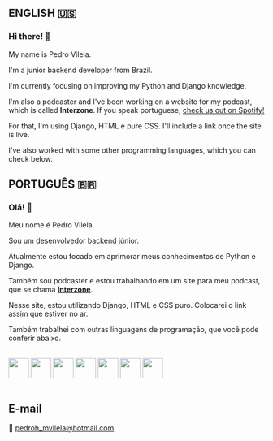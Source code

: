 ## ENGLISH 🇺🇸

### Hi there! 👋

My name is Pedro Vilela.

I'm a junior backend developer from Brazil.

I'm currently focusing on improving my Python and Django knowledge.

I'm also a podcaster and I've been working on a website for my podcast, which is called **Interzone**. If you speak portuguese, <a href="https://open.spotify.com/show/4BeFulmVxleaJYaXQmtl8P?si=e759e601db2b4605" target="_blank">check us out on Spotify!</a>

For that, I'm using Django, HTML e pure CSS. I'll include a link once the site is live.

I've also worked with some other programming languages, which you can check below.

## PORTUGUÊS 🇧🇷

### Olá! 👋

Meu nome é Pedro Vilela.

Sou um desenvolvedor backend júnior.

Atualmente estou focado em aprimorar meus conhecimentos de Python e Django.

Também sou podcaster e estou trabalhando em um site para meu podcast, que se chama <a href="https://open.spotify.com/show/4BeFulmVxleaJYaXQmtl8P?si=e759e601db2b4605" target="_blank">**Interzone**</a>.

Nesse site, estou utilizando Django, HTML e CSS puro. Colocarei o link assim que estiver no ar.

Também trabalhei com outras linguagens de programação, que você pode conferir abaixo.

<div style="display: inline_block"><br>
  <img align="center" height="40px" src="https://cdn.jsdelivr.net/gh/devicons/devicon/icons/python/python-original.svg" />  
  <img align="center" height="40px" src="https://cdn.jsdelivr.net/gh/devicons/devicon/icons/django/django-original.svg" />
  <img align="center" height="40px" src="https://cdn.jsdelivr.net/gh/devicons/devicon/icons/html5/html5-original.svg" />
  <img align="center" height="40px" src="https://cdn.jsdelivr.net/gh/devicons/devicon/icons/css3/css3-original.svg" />
  <img align="center" height="40px" src="https://cdn.jsdelivr.net/gh/devicons/devicon/icons/javascript/javascript-original.svg" />
  <img align="center" height="40px" src="https://cdn.jsdelivr.net/gh/devicons/devicon/icons/vuejs/vuejs-original.svg" />
  <img align="center" height="40px" src="https://cdn.jsdelivr.net/gh/devicons/devicon/icons/react/react-original.svg" />
 </div><br>

<!---
[![Pedro Vilela's GitHub stats](https://github-readme-stats.vercel.app/api?username=pedro-hmv&count_private=true&show_icons=true&theme=vue-dark)](https://github.com/pedro-hmv/github-readme-stats)
-->

## E-mail
📧 pedroh_mvilela@hotmail.com
